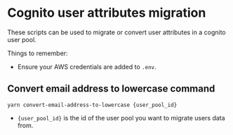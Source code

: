 # Cognito user attributes migration

These scripts can be used to migrate or convert user attributes in a cognito user pool.

Things to remember:

- Ensure your AWS credentials are added to `.env`.

## Convert email address to lowercase command

`yarn convert-email-address-to-lowercase {user_pool_id}`

- `{user_pool_id}` is the id of the user pool you want to migrate users data from.
